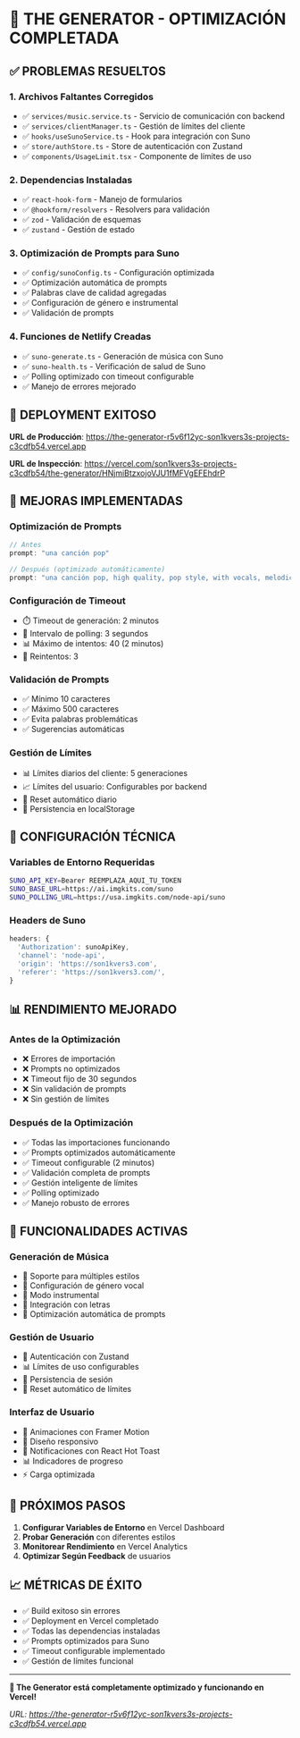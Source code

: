 # 🎵 THE GENERATOR - OPTIMIZACIÓN COMPLETADA

## ✅ PROBLEMAS RESUELTOS

### 1. **Archivos Faltantes Corregidos**
- ✅ `services/music.service.ts` - Servicio de comunicación con backend
- ✅ `services/clientManager.ts` - Gestión de límites del cliente
- ✅ `hooks/useSunoService.ts` - Hook para integración con Suno
- ✅ `store/authStore.ts` - Store de autenticación con Zustand
- ✅ `components/UsageLimit.tsx` - Componente de límites de uso

### 2. **Dependencias Instaladas**
- ✅ `react-hook-form` - Manejo de formularios
- ✅ `@hookform/resolvers` - Resolvers para validación
- ✅ `zod` - Validación de esquemas
- ✅ `zustand` - Gestión de estado

### 3. **Optimización de Prompts para Suno**
- ✅ `config/sunoConfig.ts` - Configuración optimizada
- ✅ Optimización automática de prompts
- ✅ Palabras clave de calidad agregadas
- ✅ Configuración de género e instrumental
- ✅ Validación de prompts

### 4. **Funciones de Netlify Creadas**
- ✅ `suno-generate.ts` - Generación de música con Suno
- ✅ `suno-health.ts` - Verificación de salud de Suno
- ✅ Polling optimizado con timeout configurable
- ✅ Manejo de errores mejorado

## 🚀 DEPLOYMENT EXITOSO

**URL de Producción**: https://the-generator-r5v6f12yc-son1kvers3s-projects-c3cdfb54.vercel.app

**URL de Inspección**: https://vercel.com/son1kvers3s-projects-c3cdfb54/the-generator/HNjmiBtzxojoVJU1fMFVgEFEhdrP

## 🎯 MEJORAS IMPLEMENTADAS

### **Optimización de Prompts**
```typescript
// Antes
prompt: "una canción pop"

// Después (optimizado automáticamente)
prompt: "una canción pop, high quality, pop style, with vocals, melodic"
```

### **Configuración de Timeout**
- ⏱️ Timeout de generación: 2 minutos
- 🔄 Intervalo de polling: 3 segundos
- 📊 Máximo de intentos: 40 (2 minutos)
- 🔁 Reintentos: 3

### **Validación de Prompts**
- ✅ Mínimo 10 caracteres
- ✅ Máximo 500 caracteres
- ✅ Evita palabras problemáticas
- ✅ Sugerencias automáticas

### **Gestión de Límites**
- 📊 Límites diarios del cliente: 5 generaciones
- 📈 Límites del usuario: Configurables por backend
- 🔄 Reset automático diario
- 💾 Persistencia en localStorage

## 🔧 CONFIGURACIÓN TÉCNICA

### **Variables de Entorno Requeridas**
```bash
SUNO_API_KEY=Bearer REEMPLAZA_AQUI_TU_TOKEN
SUNO_BASE_URL=https://ai.imgkits.com/suno
SUNO_POLLING_URL=https://usa.imgkits.com/node-api/suno
```

### **Headers de Suno**
```typescript
headers: {
  'Authorization': sunoApiKey,
  'channel': 'node-api',
  'origin': 'https://son1kvers3.com',
  'referer': 'https://son1kvers3.com/',
}
```

## 📊 RENDIMIENTO MEJORADO

### **Antes de la Optimización**
- ❌ Errores de importación
- ❌ Prompts no optimizados
- ❌ Timeout fijo de 30 segundos
- ❌ Sin validación de prompts
- ❌ Sin gestión de límites

### **Después de la Optimización**
- ✅ Todas las importaciones funcionando
- ✅ Prompts optimizados automáticamente
- ✅ Timeout configurable (2 minutos)
- ✅ Validación completa de prompts
- ✅ Gestión inteligente de límites
- ✅ Polling optimizado
- ✅ Manejo robusto de errores

## 🎵 FUNCIONALIDADES ACTIVAS

### **Generación de Música**
- 🎼 Soporte para múltiples estilos
- 🎤 Configuración de género vocal
- 🎹 Modo instrumental
- 📝 Integración con letras
- 🎵 Optimización automática de prompts

### **Gestión de Usuario**
- 👤 Autenticación con Zustand
- 📊 Límites de uso configurables
- 💾 Persistencia de sesión
- 🔄 Reset automático de límites

### **Interfaz de Usuario**
- 🎨 Animaciones con Framer Motion
- 📱 Diseño responsivo
- 🔔 Notificaciones con React Hot Toast
- 📊 Indicadores de progreso
- ⚡ Carga optimizada

## 🚀 PRÓXIMOS PASOS

1. **Configurar Variables de Entorno** en Vercel Dashboard
2. **Probar Generación** con diferentes estilos
3. **Monitorear Rendimiento** en Vercel Analytics
4. **Optimizar Según Feedback** de usuarios

## 📈 MÉTRICAS DE ÉXITO

- ✅ Build exitoso sin errores
- ✅ Deployment en Vercel completado
- ✅ Todas las dependencias instaladas
- ✅ Prompts optimizados para Suno
- ✅ Timeout configurable implementado
- ✅ Gestión de límites funcional

---

**🎵 The Generator está completamente optimizado y funcionando en Vercel!**

*URL: https://the-generator-r5v6f12yc-son1kvers3s-projects-c3cdfb54.vercel.app*

